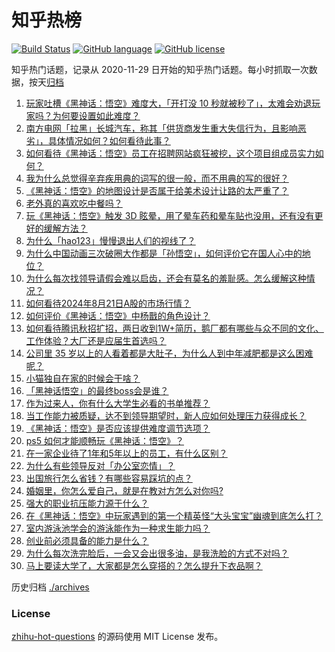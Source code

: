 # 知乎热榜
[![Build Status](https://github.com/ToWeLong/zhihu-hot-questions/workflows/CI/badge.svg)](https://github.com/ToWeLong/zhihu-hot-questions/actions)
[![GitHub language](https://img.shields.io/badge/language-golang-orange.svg)](https://golang.org/)
[![GitHub license](https://img.shields.io/github/license/ToWeLong/zhihu-hot-questions)](https://github.com/ToWeLong/zhihu-hot-questions/blob/main/LICENSE)

知乎热门话题，记录从 2020-11-29 日开始的知乎热门话题。每小时抓取一次数据，按天[归档](./archives)

<!-- BEGIN -->

1. [玩家吐槽《黑神话：悟空》难度大，「开打没 10 秒就被秒了」，太难会劝退玩家吗？为何要设置如此难度？](https://www.zhihu.com/question/664865466)
1. [南方电网「拉黑」长城汽车，称其「供货商发生重大失信行为，且影响恶劣」，具体情况如何？如何看待此事？](https://www.zhihu.com/question/664796341)
1. [如何看待《黑神话：悟空》员工在招聘网站疯狂被挖，这个项目组成员实力如何？](https://www.zhihu.com/question/664823645)
1. [我为什么总觉得辛弃疾用典的词写的很一般，而不用典的写的很好？](https://www.zhihu.com/question/51075975)
1. [《黑神话：悟空》的地图设计是否属于给美术设计让路的太严重了？](https://www.zhihu.com/question/664877196)
1. [老外真的喜欢吃中餐吗？](https://www.zhihu.com/question/664065760)
1. [玩《黑神话：悟空》触发 3D 眩晕，用了晕车药和晕车贴也没用，还有没有更好的缓解方法？](https://www.zhihu.com/question/664838638)
1. [为什么「hao123」慢慢退出人们的视线了？](https://www.zhihu.com/question/664363307)
1. [为什么中国动画三次破圈大作都是「孙悟空」，如何评价它在国人心中的地位？](https://www.zhihu.com/question/664871365)
1. [为什么每次找领导请假会难以启齿，还会有莫名的羞耻感。怎么缓解这种情况？](https://www.zhihu.com/question/664653116)
1. [如何看待2024年8月21日A股的市场行情？](https://www.zhihu.com/question/664778576)
1. [如何评价《黑神话：悟空》中杨戬的角色设计？](https://www.zhihu.com/question/664777017)
1. [如何看待腾讯秋招扩招，两日收到1W+简历，鹅厂都有哪些与众不同的文化、工作体验？大厂还是应届生首选吗？](https://www.zhihu.com/question/664533691)
1. [公司里 35 岁以上的人看着都是大肚子，为什么人到中年减肥都是这么困难呢？](https://www.zhihu.com/question/664609812)
1. [小猫独自在家的时候会干啥？](https://www.zhihu.com/question/664424950)
1. [「黑神话悟空」的最终boss会是谁？](https://www.zhihu.com/question/504314754)
1. [作为过来人，你有什么大学生必看的书单推荐？](https://www.zhihu.com/question/664363883)
1. [当工作能力被质疑，达不到领导期望时，新人应如何处理压力获得成长？](https://www.zhihu.com/question/662639636)
1. [《黑神话：悟空》是否应该提供难度调节选项？](https://www.zhihu.com/question/618317921)
1. [ps5 如何才能顺畅玩《黑神话：悟空》？](https://www.zhihu.com/question/664226277)
1. [在一家企业待了1年和5年以上的员工，有什么区别？](https://www.zhihu.com/question/664422742)
1. [为什么有些领导反对「办公室恋情」？](https://www.zhihu.com/question/664649928)
1. [出国旅行怎么省钱？有哪些容易踩坑的点？](https://www.zhihu.com/question/664269703)
1. [婚姻里，你怎么爱自己，就是在教对方怎么对你吗?](https://www.zhihu.com/question/664556184)
1. [强大的职业抗压能力源于什么？](https://www.zhihu.com/question/664686268)
1. [在《黑神话：悟空》中玩家遇到的第一个精英怪“大头宝宝”幽魂到底怎么打？](https://www.zhihu.com/question/664803995)
1. [室内游泳池学会的游泳能作为一种求生能力吗？](https://www.zhihu.com/question/664454331)
1. [创业前必须具备的能力是什么？](https://www.zhihu.com/question/664427139)
1. [为什么每次洗完脸后，一会又会出很多油，是我洗脸的方式不对吗？](https://www.zhihu.com/question/662832902)
1. [马上要读大学了，大家都是怎么穿搭的？怎么提升下衣品啊？](https://www.zhihu.com/question/664259643)

<!-- END -->

历史归档 [./archives](./archives)


### License
[zhihu-hot-questions](https://github.com/towelong/zhihu-hot-questions) 的源码使用 MIT License 发布。